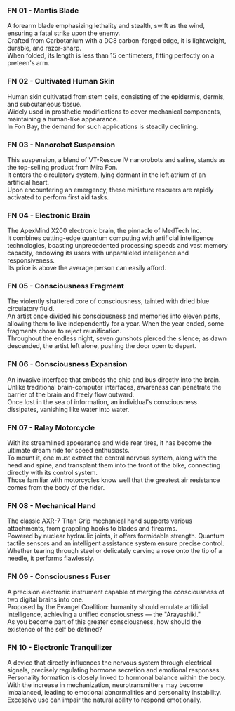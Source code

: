 ### FN 01 - Mantis Blade
A forearm blade emphasizing lethality and stealth, swift as the wind, ensuring a fatal strike upon the enemy. <br>
Crafted from Carbotanium with a DC8 carbon-forged edge, it is lightweight, durable, and razor-sharp. <br>
When folded, its length is less than 15 centimeters, fitting perfectly on a preteen's arm.

### FN 02 - Cultivated Human Skin
Human skin cultivated from stem cells, consisting of the epidermis, dermis, and subcutaneous tissue. <br>
Widely used in prosthetic modifications to cover mechanical components, maintaining a human-like appearance. <br>
In Fon Bay, the demand for such applications is steadily declining.

### FN 03 - Nanorobot Suspension
This suspension, a blend of VT-Rescue IV nanorobots and saline, stands as the top-selling product from Mira Fon. <br>
It enters the circulatory system, lying dormant in the left atrium of an artificial heart. <br>
Upon encountering an emergency, these miniature rescuers are rapidly activated to perform first aid tasks.

### FN 04 - Electronic Brain
The ApexMind X200 electronic brain, the pinnacle of MedTech Inc. <br>
It combines cutting-edge quantum computing with artificial intelligence technologies, boasting unprecedented processing speeds and vast memory capacity, endowing its users with unparalleled intelligence and responsiveness. <br> 
Its price is above the average person can easily afford.

### FN 05 - Consciousness Fragment
The violently shattered core of consciousness, tainted with dried blue circulatory fluid. <br>
An artist once divided his consciousness and memories into eleven parts, allowing them to live independently for a year. When the year ended, some fragments chose to reject reunification. <br>
Throughout the endless night, seven gunshots pierced the silence; as dawn descended, the artist left alone, pushing the door open to depart.

### FN 06 - Consciousness Expansion
An invasive interface that embeds the chip and bus directly into the brain. <br>
Unlike traditional brain-computer interfaces, awareness can penetrate the barrier of the brain and freely flow outward. <br>
Once lost in the sea of information, an individual's consciousness dissipates, vanishing like water into water.

### FN 07 - Ralay Motorcycle
With its streamlined appearance and wide rear tires, it has become the ultimate dream ride for speed enthusiasts. <br>
To mount it, one must extract the central nervous system, along with the head and spine, and transplant them into the front of the bike, connecting directly with its control system. <br>
Those familiar with motorcycles know well that the greatest air resistance comes from the body of the rider.


### FN 08 - Mechanical Hand
The classic AXR-7 Titan Grip mechanical hand supports various attachments, from grappling hooks to blades and firearms. <br> 
Powered by nuclear hydraulic joints, it offers formidable strength. Quantum tactile sensors and an intelligent assistance system ensure precise control. <br>
Whether tearing through steel or delicately carving a rose onto the tip of a needle, it performs flawlessly.

### FN 09 - Consciousness Fuser
A precision electronic instrument capable of merging the consciousness of two digital brains into one. <br> 
Proposed by the Evangel Coalition: humanity should emulate artificial intelligence, achieving a unified consciousness — the "Arayashiki." <br>
As you become part of this greater consciousness, how should the existence of the self be defined?

### FN 10 - Electronic Tranquilizer
A device that directly influences the nervous system through electrical signals, precisely regulating hormone secretion and emotional responses. <br>
Personality formation is closely linked to hormonal balance within the body. With the increase in mechanization, neurotransmitters may become imbalanced, leading to emotional abnormalities and personality instability. <br>
Excessive use can impair the natural ability to respond emotionally.

